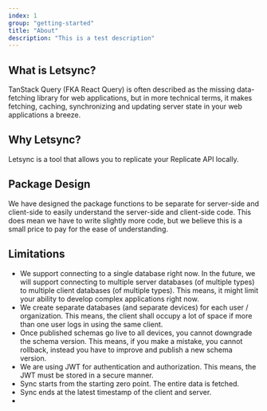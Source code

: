 ```yaml
---
index: 1
group: "getting-started"
title: "About"
description: "This is a test description"
---
```


## What is Letsync?

TanStack Query (FKA React Query) is often described as the missing data-fetching library for web applications, but in more technical terms, it makes fetching, caching, synchronizing and updating server state in your web applications a breeze.

## Why Letsync?

Letsync is a tool that allows you to replicate your Replicate API locally.

## Package Design

We have designed the package functions to be separate for server-side and client-side to easily understand the server-side and client-side code. This does mean we have to write slightly more code, but we believe this is a small price to pay for the ease of understanding.

## Limitations

- We support connecting to a single database right now. In the future, we will support connecting to multiple server databases (of multiple types) to multiple client databases (of multiple types). This means, it might limit your ability to develop complex applications right now.
- We create separate databases (and separate devices) for each user / organization. This means, the client shall occupy a lot of space if more than one user logs in using the same client.
- Once published schemas go live to all devices, you cannot downgrade the schema version. This means, if you make a mistake, you cannot rollback, instead you have to improve and publish a new schema version.
- We are using JWT for authentication and authorization. This means, the JWT must be stored in a secure manner.
- Sync starts from the starting zero point. The entire data is fetched.
- Sync ends at the latest timestamp of the client and server.
-
